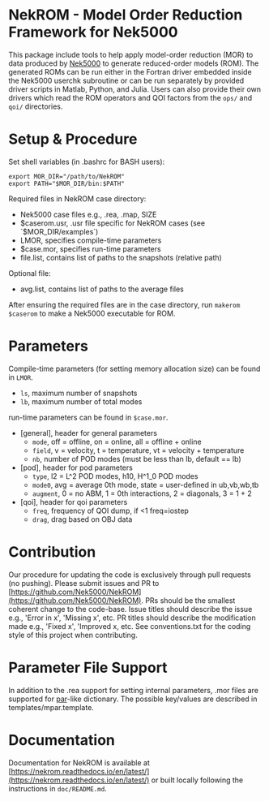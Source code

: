 # NekROM - Model Order Reduction Framework for Nek5000

This package include tools to help apply model-order reduction (MOR) to data produced by [Nek5000](https://github.com/Nek5000/Nek5000) to generate reduced-order models (ROM). The generated ROMs can be run either in the Fortran driver embedded inside the Nek5000 userchk subroutine or can be run separately by provided driver scripts in Matlab, Python, and Julia. Users can also provide their own drivers which read the ROM operators and QOI factors from the `ops/` and `qoi/` directories.

# Setup & Procedure

Set shell variables (in .bashrc for BASH users):

```
export MOR_DIR="/path/to/NekROM"
export PATH="$MOR_DIR/bin:$PATH"
```

Required files in NekROM case directory:

- Nek5000 case files e.g., .rea, .map, SIZE
- $caserom.usr, .usr file specific for NekROM cases (see `$MOR_DIR/examples`)
- LMOR,      specifies compile-time parameters
- $case.mor, specifies run-time parameters
- file.list, contains list of paths to the snapshots (relative path)

Optional file:

- avg.list, contains list of paths to the average files

After ensuring the required files are in the case directory, run `makerom $caserom` to make a Nek5000 executable for ROM.

# Parameters

Compile-time parameters (for setting memory allocation size) can be found in `LMOR`.

- `ls`, maximum number of snapshots
- `lb`, maximum number of total modes

run-time parameters can be found in `$case.mor`.

- [general], header for general parameters
    - `mode`, off = offline, on = online, all = offline + online
    - `field`, v = velocity, t = temperature, vt = velocity + temperature
    - `nb`, number of POD modes (must be less than lb, default == lb)
- [pod], header for pod parameters
    - `type`, l2 = L^2 POD modes, h10, H^1_0 POD modes
    - `mode0`, avg = average 0th mode, state = user-defined in ub,vb,wb,tb
    - `augment`, 0 = no ABM, 1 = 0th interactions, 2 = diagonals, 3 = 1 + 2
- [qoi], header for qoi parameters
    - `freq`, frequency of QOI dump, if <1 freq=iostep
    - `drag`, drag based on OBJ data

# Contribution

Our procedure for updating the code is exclusively through pull requests (no pushing). Please submit issues and PR to [https://github.com/Nek5000/NekROM](https://github.com/Nek5000/NekROM). PRs should be the smallest coherent change to the code-base. Issue titles should describe the issue e.g., 'Error in x', 'Missing x', etc. PR titles should describe the modification made e.g., 'Fixed x', 'Improved x, etc. See conventions.txt for the coding style of this project when contributing.

# Parameter File Support

In addition to the .rea support for setting internal parameters, .mor files are supported for [par](https://nek5000.github.io/NekDoc/user_files.html)-like dictionary. The possible key/values are described in templates/mpar.template.

# Documentation

Documentation for NekROM is available at [https://nekrom.readthedocs.io/en/latest/](https://nekrom.readthedocs.io/en/latest/) or built locally following the instructions in `doc/README.md`.
